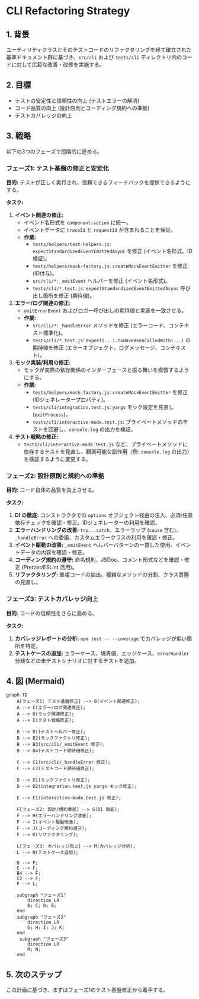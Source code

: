 # CLI Refactoring Strategy

## 1. 背景

ユーティリティクラスとそのテストコードのリファクタリングを経て確立された基準ドキュメント群に基づき、`src/cli` および `tests/cli` ディレクトリ内のコードに対して広範な改善・改修を実施する。

## 2. 目標

*   テストの安定性と信頼性の向上 (テストエラーの解消)
*   コード品質の向上 (設計原則とコーディング規約への準拠)
*   テストカバレッジの向上

## 3. 戦略

以下の3つのフェーズで段階的に進める。

### フェーズ1: テスト基盤の修正と安定化

**目的:** テストが正しく実行され、信頼できるフィードバックを提供できるようにする。

**タスク:**

1.  **イベント関連の修正:**
    *   イベント名形式を `component:action` に統一。
    *   イベントデータに `traceId` と `requestId` が含まれることを保証。
    *   **作業:**
        *   `tests/helpers/test-helpers.js`: `expectStandardizedEventEmittedAsync` を修正 (イベント名形式、ID検証)。
        *   `tests/helpers/mock-factory.js`: `createMockEventEmitter` を修正 (ID付与)。
        *   `src/cli/*`: `_emitEvent` ヘルパーを修正 (イベント名形式)。
        *   `tests/cli/*.test.js`: `expectStandardizedEventEmittedAsync` 呼び出し箇所を修正 (期待値)。
2.  **エラー/ログ関連の修正:**
    *   `emitErrorEvent` およびロガー呼び出しの期待値と実装を一致させる。
    *   **作業:**
        *   `src/cli/*`: `_handleError` メソッドを修正 (エラーコード、コンテキスト標準化)。
        *   `tests/cli/*.test.js`: `expect(...).toHaveBeenCalledWith(...)` の期待値を修正 (エラーオブジェクト、ログメッセージ、コンテキスト)。
3.  **モック実装/利用の修正:**
    *   モックが実際の依存関係のインターフェースと振る舞いを模倣するようにする。
    *   **作業:**
        *   `tests/helpers/mock-factory.js`: `createMockEventEmitter` を修正 (IDジェネレータープロパティ)。
        *   `tests/cli/integration.test.js`: `yargs` モック設定を見直し (`exitProcess`)。
        *   `tests/cli/interactive-mode.test.js`: プライベートメソッドのテストを回避し、`console.log` の出力を検証。
4.  **テスト戦略の修正:**
    *   `tests/cli/interactive-mode.test.js` など、プライベートメソッドに依存するテストを見直し、観測可能な副作用（例: `console.log` の出力）を検証するように変更する。

### フェーズ2: 設計原則と規約への準拠

**目的:** コード自体の品質を向上させる。

**タスク:**

1.  **DI の徹底:** コンストラクタでの `options` オブジェクト経由の注入、必須/任意依存チェックを確認・修正。IDジェネレーターの利用を確認。
2.  **エラーハンドリングの改善:** `try...catch`、エラーラップ (`cause` 含む)、`_handleError` への委譲、カスタムエラークラスの利用を確認・修正。
3.  **イベント駆動の改善:** `_emitEvent` ヘルパーパターンの一貫した使用、イベントデータの内容を確認・修正。
4.  **コーディング規約の遵守:** 命名規則、JSDoc、コメント形式などを確認・修正 (Prettier/ESLint 活用)。
5.  **リファクタリング:** 重複コードの抽出、複雑なメソッドの分割、クラス責務の見直し。

### フェーズ3: テストカバレッジ向上

**目的:** コードの信頼性をさらに高める。

**タスク:**

1.  **カバレッジレポートの分析:** `npm test -- --coverage` でカバレッジが低い箇所を特定。
2.  **テストケースの追加:** エラーケース、境界値、エッジケース、`errorHandler` 分岐などの未テストシナリオに対するテストを追加。

## 4. 図 (Mermaid)

```mermaid
graph TD
    A[フェーズ1: テスト基盤修正] --> B(イベント関連修正);
    A --> C(エラー/ログ関連修正);
    A --> D(モック関連修正);
    A --> E(テスト戦略修正);

    B --> B1(テストヘルパー修正);
    B --> B2(モックファクトリ修正);
    B --> B3(src/cli/_emitEvent 修正);
    B --> B4(テストコード期待値修正);

    C --> C1(src/cli/_handleError 修正);
    C --> C2(テストコード期待値修正);

    D --> D1(モックファクトリ修正);
    D --> D2(integration.test.js yargs モック修正);

    E --> E1(interactive-mode.test.js 修正);

    F[フェーズ2: 設計/規約準拠] --> G(DI 徹底);
    F --> H(エラーハンドリング改善);
    F --> I(イベント駆動改善);
    F --> J(コーディング規約遵守);
    F --> K(リファクタリング);

    L[フェーズ3: カバレッジ向上] --> M(カバレッジ分析);
    L --> N(テストケース追加);

    D --> F;
    E --> F;
    B4 --> F;
    C2 --> F;
    F --> L;

    subgraph "フェーズ1"
        direction LR
        B; C; D; E;
    end
    subgraph "フェーズ2"
        direction LR
        G; H; I; J; K;
    end
     subgraph "フェーズ3"
        direction LR
        M; N;
    end
```

## 5. 次のステップ

この計画に基づき、まずはフェーズ1のテスト基盤修正から着手する。